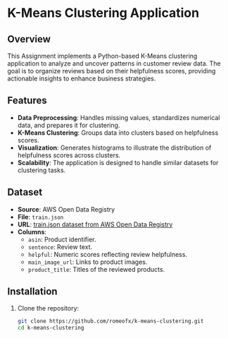 # K-Means Clustering Application  

## Overview  
This Assignment implements a Python-based K-Means clustering application to analyze and uncover patterns in customer review data. The goal is to organize reviews based on their helpfulness scores, providing actionable insights to enhance business strategies.  

## Features  
- **Data Preprocessing**: Handles missing values, standardizes numerical data, and prepares it for clustering.  
- **K-Means Clustering**: Groups data into clusters based on helpfulness scores.  
- **Visualization**: Generates histograms to illustrate the distribution of helpfulness scores across clusters.  
- **Scalability**: The application is designed to handle similar datasets for clustering tasks.  

## Dataset  
- **Source**: AWS Open Data Registry  
- **File**: `train.json`  
- **URL**: [train.json dataset from AWS Open Data Registry](https://s3.amazonaws.com/helpful-sentences-from-reviews/train.json)  
- **Columns**:  
  - `asin`: Product identifier.  
  - `sentence`: Review text.  
  - `helpful`: Numeric scores reflecting review helpfulness.  
  - `main_image_url`: Links to product images.  
  - `product_title`: Titles of the reviewed products.  

## Installation  
1. Clone the repository:  
   ```bash
   git clone https://github.com/romeofx/k-means-clustering.git
   cd k-means-clustering

